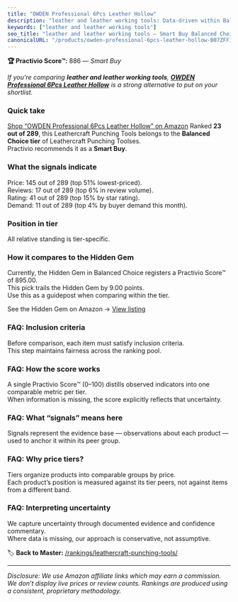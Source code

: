 ```yaml
---
title: "OWDEN Professional 6Pcs Leather Hollow"
description: "leather and leather working tools: Data-driven within Balanced Choice ranking using the Practivio Score™. Positioned by quality, value, demand, findability, mo…"
keywords: ["leather and leather working tools"]
seo_title: "leather and leather working tools — Smart Buy Balanced Choice (2025)"
canonicalURL: "/products/owden-professional-6pcs-leather-hollow-B07ZFF143H/"
---
```


**🏆 Practivio Score™:** 886 — _Smart Buy_


*If you're comparing **leather and leather working tools**, **[OWDEN Professional 6Pcs Leather Hollow](https://www.amazon.com/dp/B07ZFF143H?tag=practivio-20)** is a strong alternative to put on your shortlist.*
### Quick take
[Shop “OWDEN Professional 6Pcs Leather Hollow” on Amazon](https://www.amazon.com/dp/B07ZFF143H?tag=practivio-20)
Ranked **23 out of 289**, this Leathercraft Punching Tools belongs to the **Balanced Choice tier** of Leathercraft Punching Toolses.  
Practivio recommends it as a **Smart Buy**.

### What the signals indicate
Price: 145 out of 289 (top 51% lowest-priced).  
Reviews: 17 out of 289 (top 6% in review volume).  
Rating: 41 out of 289 (top 15% by star rating).  
Demand: 11 out of 289 (top 4% by buyer demand this month).

### Position in tier
All relative standing is tier-specific.

### How it compares to the Hidden Gem
Currently, the Hidden Gem in Balanced Choice registers a Practivio Score™ of 895.00.  
This pick trails the Hidden Gem by 9.00 points.  
Use this as a guidepost when comparing within the tier.  

See the Hidden Gem on Amazon → [View listing](https://www.amazon.com/dp/B00004T7WS?tag=practivio-20)

### FAQ: Inclusion criteria
Before comparison, each item must satisfy inclusion criteria.  
This step maintains fairness across the ranking pool.

### FAQ: How the score works
A single Practivio Score™ (0–100) distills observed indicators into one comparable metric per tier.  
When information is missing, the score explicitly reflects that uncertainty.

### FAQ: What “signals” means here
Signals represent the evidence base — observations about each product — used to anchor it within its peer group.

### FAQ: Why price tiers?
Tiers organize products into comparable groups by price.  
Each product’s position is measured against its tier peers, not against items from a different band.

### FAQ: Interpreting uncertainty
We capture uncertainty through documented evidence and confidence commentary.  
Where data is missing, our approach is conservative, not assumptive.


🏷️ **Back to Master:** [/rankings/leathercraft-punching-tools/](/rankings/leathercraft-punching-tools/)

---
_Disclosure: We use Amazon affiliate links which may earn a commission. We don’t display live prices or review counts. Rankings are produced using a consistent, proprietary methodology._
